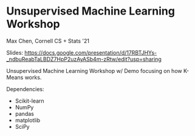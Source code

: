 # **Unsupervised Machine Learning Workshop**

Max Chen, Cornell CS + Stats '21

Slides: https://docs.google.com/presentation/d/17RBTJHYs-_ndbuReabTaLBDZ7HpP2uzAyASb4m-zRtw/edit?usp=sharing

Unsupervised Machine Learning Workshop w/ Demo focusing on how K-Means works.

Dependencies:

+ Scikit-learn
+ NumPy
+ pandas
+ matplotlib
+ SciPy

